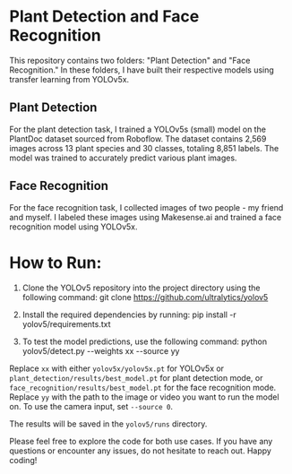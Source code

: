 # Plant Detection and Face Recognition

This repository contains two folders: "Plant Detection" and "Face Recognition." In these folders, I have built their respective models using transfer learning from YOLOv5x.

## Plant Detection

For the plant detection task, I trained a YOLOv5s (small) model on the PlantDoc dataset sourced from Roboflow. The dataset contains 2,569 images across 13 plant species and 30 classes, totaling 8,851 labels. The model was trained to accurately predict various plant images.

## Face Recognition

For the face recognition task, I collected images of two people - my friend and myself. I labeled these images using Makesense.ai and trained a face recognition model using YOLOv5x.

# How to Run:

1. Clone the YOLOv5 repository into the project directory using the following command:
    git clone https://github.com/ultralytics/yolov5

2. Install the required dependencies by running:
    pip install -r yolov5/requirements.txt


3. To test the model predictions, use the following command:
    python yolov5/detect.py --weights xx --source yy

Replace `xx` with either `yolov5x/yolov5x.pt` for YOLOv5x or `plant_detection/results/best_model.pt` for plant detection mode, or `face_recognition/results/best_model.pt` for the face recognition mode.
Replace `yy` with the path to the image or video you want to run the model on. To use the camera input, set `--source 0`.

The results will be saved in the `yolov5/runs` directory.

Please feel free to explore the code for both use cases. If you have any questions or encounter any issues, do not hesitate to reach out. Happy coding!
